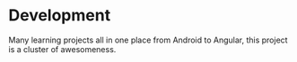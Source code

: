 # Development
Many learning projects all in one place from Android to Angular, this project is a cluster of awesomeness.

